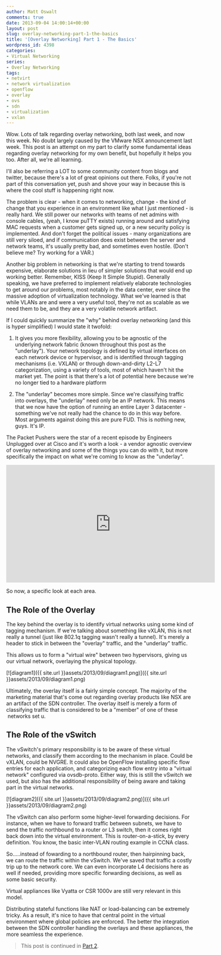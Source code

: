 ```yaml
---
author: Matt Oswalt
comments: true
date: 2013-09-04 14:00:14+00:00
layout: post
slug: overlay-networking-part-1-the-basics
title: '[Overlay Networking] Part 1 - The Basics'
wordpress_id: 4398
categories:
- Virtual Networking
series:
- Overlay Networking
tags:
- netvirt
- network virtualization
- openflow
- overlay
- ovs
- sdn
- virtualization
- vxlan
---
```


Wow. Lots of talk regarding overlay networking, both last week, and now this week. No doubt largely caused by the VMware NSX announcement last week. This post is an attempt on my part to clarify some fundamental ideas regarding overlay networking for my own benefit, but hopefully it helps you too. After all, we're all learning.

I'll also be referring a LOT to some community content from blogs and twitter, because there's a lot of great opinions out there. Folks, if you're not part of this conversation yet, push and shove your way in because this is where the cool stuff is happening right now.

The problem is clear - when it comes to networking, change - the kind of change that you experience in an environment like what I just mentioned - is really hard. We still power our networks with teams of net admins with console cables, (yeah, I know puTTY exists) running around and satisfying MAC requests when a customer gets signed up, or a new security policy is implemented. And don't forget the political issues - many organizations are still very siloed, and if communication does exist between the server and network teams, it's usually pretty bad, and sometimes even hostile. (Don't believe me? Try working for a VAR.)

Another big problem in networking is that we're starting to trend towards expensive, elaborate solutions in lieu of simpler solutions that would end up working better. Remember, KISS (Keep It Simple Stupid). Generally speaking, we have preferred to implement relatively elaborate technologies to get around our problems, most notably in the data center, ever since the massive adoption of virtualization technology. What we've learned is that while VLANs are and were a very useful tool, they're not as scalable as we need them to be, and they are a very volatile network artifact.

If I could quickly summarize the "why" behind overlay networking (and this is hyper simplified) I would state it twofold:

  1. It gives you more flexibility, allowing you to be agnostic of the underlying network fabric (known throughout this post as the "underlay"). Your network topology is defined by virtual interfaces on each network device or hypervisor, and is identified through tagging mechanisms (i.e. VXLAN) or through down-and-dirty L2-L7 categorization, using a variety of tools, most of which haven't hit the market yet. The point is that there's a lot of potential here because we're no longer tied to a hardware platform
	
  2. The "underlay" becomes more simple. Since we're classifying traffic into overlays, the "underlay" need only be an IP network. This means that we now have the option of running an entire Layer 3 datacenter - something we've not really had the chance to do in this way before. Most arguments against doing this are pure FUD. This is nothing new, guys. It's IP.

The Packet Pushers were the star of a recent episode by Engineers Unplugged over at Cisco and it's worth a look - a vendor agnostic overview of overlay networking and some of the things you can do with it, but more specifically the impact on what we're coming to know as the "underlay".

<div style="text-align: center"><iframe width="560" height="315" src="http://www.youtube.com/embed/8MnzkwGaHpo" frameborder="0" allowfullscreen></iframe></div>

So now, a specific look at each area.

## The Role of the Overlay

The key behind the overlay is to identify virtual networks using some kind of tagging mechanism. If we're talking about something like vXLAN, this is not really a tunnel (just like 802.1q tagging wasn't really a tunnel). It's merely a header to stick in between the "overlay" traffic, and the "underlay" traffic.

This allows us to form a "virtual wire" between two hypervisors, giving us our virtual network, overlaying the physical topology.

[![diagram1]({{ site.url }}assets/2013/09/diagram1.png)]({{ site.url }}assets/2013/09/diagram1.png)

Ultimately, the overlay itself is a fairly simple concept. The majority of the marketing material that's come out regarding overlay products like NSX are an artifact of the SDN controller. The overlay itself is merely a form of classifying traffic that is considered to be a "member" of one of these  networks set u.

## The Role of the vSwitch

The vSwitch's primary responsibility is to be aware of these virtual networks, and classify them according to the mechanism in place. Could be vXLAN, could be NVGRE. It could also be OpenFlow installing specific flow entries for each application, and categorizing each flow entry into a "virtual network" configured via ovsdb-proto. Either way, this is still the vSwitch we used, but also has the additional responsibility of being aware and taking part in the virtual networks.

[![diagram2]({{ site.url }}assets/2013/09/diagram2.png)]({{ site.url }}assets/2013/09/diagram2.png)

The vSwitch can also perform some higher-level forwarding decisions. For instance, when we have to forward traffic between subnets, we have to send the traffic northbound to a router or L3 switch, then it comes right back down into the virtual environment. This is router-on-a-stick, by every definition. You know, the basic inter-VLAN routing example in CCNA class.

So.....instead of fowarding to a northbound router, then hairpinning back, we can route the traffic within the vSwitch. We've saved that traffic a costly trip up to the network core. We can even incorporate L4 decisions here as well if needed, providing more specific forwarding decisions, as well as some basic security.

Virtual appliances like Vyatta or CSR 1000v are still very relevant in this model.

Distributing stateful functions like NAT or load-balancing can be extremely tricky. As a result, it's nice to have that central point in the virtual environment where global policies are enforced. The better the integration between the SDN controller handling the overlays and these appliances, the more seamless the experience.

> This post is continued in [Part 2](http://keepingitclassless.net/2013/09/overlay-networking-part2/).
